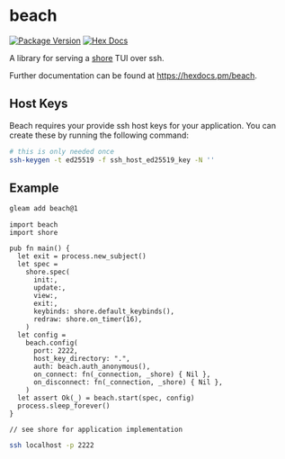 # beach

[![Package Version](https://img.shields.io/hexpm/v/beach)](https://hex.pm/packages/beach)
[![Hex Docs](https://img.shields.io/badge/hex-docs-ffaff3)](https://hexdocs.pm/beach/)

A library for serving a [shore](https://github.com/bgwdotdev/shore) TUI over ssh.

Further documentation can be found at <https://hexdocs.pm/beach>.

## Host Keys

Beach requires your provide ssh host keys for your application. You can create these by running the following command:

```sh
# this is only needed once
ssh-keygen -t ed25519 -f ssh_host_ed25519_key -N ''
```

## Example

```sh
gleam add beach@1
```
```gleam
import beach
import shore

pub fn main() {
  let exit = process.new_subject()
  let spec =
    shore.spec(
      init:,
      update:,
      view:,
      exit:,
      keybinds: shore.default_keybinds(),
      redraw: shore.on_timer(16),
    )
  let config =
    beach.config(
      port: 2222,
      host_key_directory: ".",
      auth: beach.auth_anonymous(),
      on_connect: fn(_connection, _shore) { Nil },
      on_disconnect: fn(_connection, _shore) { Nil },
    )
  let assert Ok(_) = beach.start(spec, config)
  process.sleep_forever()
}

// see shore for application implementation
```

```sh
ssh localhost -p 2222
```

